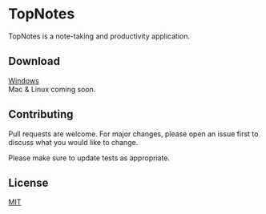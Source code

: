 # TopNotes

TopNotes is a note-taking and productivity application.

## Download

[Windows](https://google.com)  
Mac & Linux coming soon.

## Contributing
Pull requests are welcome. For major changes, please open an issue first to discuss what you would like to change.

Please make sure to update tests as appropriate.

## License
[MIT](https://choosealicense.com/licenses/mit/)
